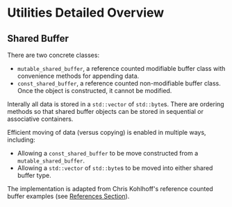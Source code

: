 # Utilities Detailed Overview

## Shared Buffer

There are two concrete classes:
- `mutable_shared_buffer`, a reference counted modifiable buffer class with convenience methods for appending data.
- `const_shared_buffer`, a reference counted non-modifiable buffer class. Once the object is constructed, it cannot be modified.

Interally all data is stored in a `std::vector` of `std::byte`s. There are ordering methods so that shared buffer objects can be stored in sequential or associative containers.

Efficient moving of data (versus copying) is enabled in multiple ways, including:
- Allowing a `const_shared_buffer` to be move constructed from a `mutable_shared_buffer`.
- Allowing a `std::vector` of `std::byte`s to be moved into either shared buffer type.

The implementation is adapted from Chris Kohlhoff's reference counted buffer examples (see [References Section](../README.md#references)). 


